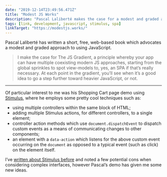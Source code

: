 ```yaml
---
date: "2019-12-14T23:49:56.471Z"
title: "Modest JS Works"
description: "Pascal Laliberté makes the case for a modest and graded approach to using JavaScript "
tags: [link, development, javascript, stimulus, spa]
linkTarget: "https://modestjs.works/"
---
```

Pascal Laliberté has written a short, free, web-based book which advocates a modest and graded approach to using JavaScript.

> I make the case for The JS Gradient, a principle whereby your app can have multiple coexisting modern JS approaches, starting from the global sprinkles to spot view-models to, yes, an SPA if that’s really necessary. At each point in the gradient, you’ll see when it’s a good idea to go a step further toward heavier JavaScript, or not.
---

Of particular interest to me was his Shopping Cart page demo using [Stimulus](https://stimulusjs.org/), where he employs some pretty cool techniques such as:

- using multiple controllers within the same block of HTML; 
- adding multiple Stimulus actions, for different controllers, to a single element;  
- controller action methods which use `document.dispatchEvent` to dispatch custom events as a means of communicating changes to other components; 
- an element with a `data-action` which listens for the above custom event occurring on the `document` as opposed to a typical event (such as click) on the element itself.

I’ve [written about Stimulus before](https://fuzzylogic.me/posts/progressively-enhanced-javascript-with-stimulus/) and noted a few potential cons when considering complex interfaces, however Pascal’s demo has given me some new ideas.
